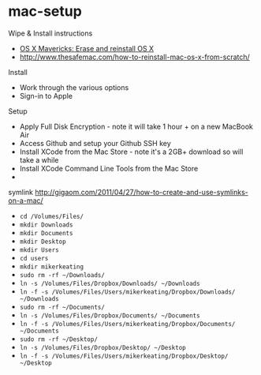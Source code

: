 mac-setup
=========

Wipe & Install instructions
* [OS X Mavericks: Erase and reinstall OS X](http://support.apple.com/kb/PH14243)
* http://www.thesafemac.com/how-to-reinstall-mac-os-x-from-scratch/

Install
* Work through the various options
* Sign-in to Apple

Setup
* Apply Full Disk Encryption - note it will take 1 hour + on a new MacBook Air
* Access Github and setup your Github SSH key
* Install XCode from the Mac Store - note it's a 2GB+ download so will take a while
* Install XCode Command Line Tools from the Mac Store
* 


symlink http://gigaom.com/2011/04/27/how-to-create-and-use-symlinks-on-a-mac/

- `cd /Volumes/Files/`
- `mkdir Downloads`
- `mkdir Documents`
- `mkdir Desktop`
- `mkdir Users`
- `cd users`
- `mkdir mikerkeating`
- `sudo rm -rf ~/Downloads/`
- `ln -s /Volumes/Files/Dropbox/Downloads/ ~/Downloads`
- `ln -f -s /Volumes/Files/Users/mikerkeating/Dropbox/Downloads/ ~/Downloads`
- `sudo rm -rf ~/Documents/`
- `ln -s /Volumes/Files/Dropbox/Documents/ ~/Documents`
- `ln -f -s /Volumes/Files/Users/mikerkeating/Dropbox/Documents/ ~/Documents`
- `sudo rm -rf ~/Desktop/`
- `ln -s /Volumes/Files/Dropbox/Desktop/ ~/Desktop`
- `ln -f -s /Volumes/Files/Users/mikerkeating/Dropbox/Desktop/ ~/Desktop`
